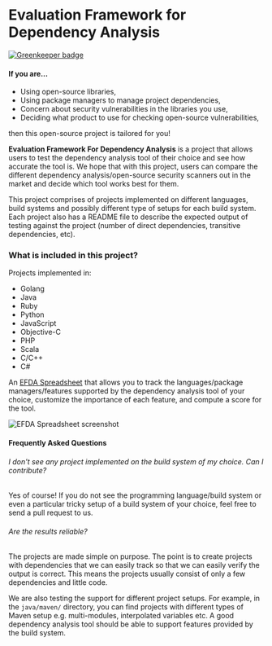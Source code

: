 # Evaluation Framework for Dependency Analysis

[![Greenkeeper badge](https://badges.greenkeeper.io/nasifimtiazohi/efda.svg)](https://greenkeeper.io/)

#### If you are...
- Using open-source libraries,
- Using package managers to manage project dependencies,
- Concern about security vulnerabilities in the libraries you use,
- Deciding what product to use for checking open-source vulnerabilities,

then this open-source project is tailored for you!

**Evaluation Framework For Dependency Analysis** is a project that allows users to test the dependency analysis tool of their choice and see how accurate the tool is. We hope that with this project, users can compare the different dependency analysis/open-source security scanners out in the market and decide which tool works best for them.

This project comprises of projects implemented on different languages, build systems and possibly different type of setups for each build system. Each project also has a README file to describe the expected output of testing against the project (number of direct dependencies, transitive dependencies, etc).

### What is included in this project?
Projects implemented in:
 - Golang
 - Java
 - Ruby
 - Python
 - JavaScript
 - Objective-C
 - PHP
 - Scala
 - C/C++
 - C#

An [EFDA Spreadsheet](https://docs.google.com/spreadsheets/d/1rAmOxEQDw1SpKetbrGOqNU5YmfnRh_aFqrizU8D2MKk) that allows you to track the languages/package managers/features supported by the dependency analysis tool of your choice, customize the importance of each feature, and compute a score for the tool.

![EFDA Spreadsheet screenshot](efda_ss.png)

#### Frequently Asked Questions

###### I don't see any project implemented on the build system of my choice. Can I contribute?
Yes of course! If you do not see the programming language/build system or even a particular tricky setup of a build system of your choice, feel free to send a pull request to us.

###### Are the results reliable?
The projects are made simple on purpose. The point is to create projects with dependencies that we can easily track so that we can easily verify the output is correct. This means the projects usually consist of only a few dependencies and little code.

We are also testing the support for different project setups. For example, in the `java/maven/` directory, you can find projects with different types of Maven setup e.g. multi-modules, interpolated variables etc. A good dependency analysis tool should be able to support features provided by the build system.
